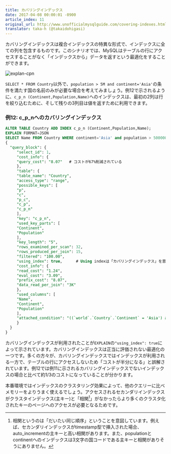 ```yaml
---
title: カバリングインデックス
date: 2017-04-08 00:00:01 -0900
article_index: 11
original_url: http://www.unofficialmysqlguide.com/covering-indexes.html
translator: taka-h (@takaidohigasi)
---
```


カバリングインデックスは複合インデックスの特異な形式で、インデックスに全ての列を包含するものです。このシナリオでは、MySQLはテーブルの行にアクセスすることがなく「インデックスから」データを返すという最適化をすることができます。

![explan-cpn](http://www.unofficialmysqlguide.com/_images/explain-cpn.png)

`SELECT * FROM Country`以外で、`population > 5M and continent='Asia'`の条件を満たす国の名前のみが必要な場合を考えてみましょう。例12で示されるように、`c_p_n (Continent,Population,Name)`へのインデックスは、最初の2列は行を絞り込むために、そして残りの3列目は値を返すために利用できます。

### 例12: c_p_nへのカバリングインデックス

```sql
ALTER TABLE Country ADD INDEX c_p_n (Continent,Population,Name);
EXPLAIN FORMAT=JSON
SELECT Name FROM Country WHERE continent='Asia' and population > 5000000;
{
  "query_block": {
     "select_id": 1,
     "cost_info": {
     "query_cost": "8.07"   # コストが67%削減されている
     },
     "table": {
     "table_name": "Country",
     "access_type": "range",
     "possible_keys": [
     "p",
     "c",
     "p_c",
     "c_p",
     "c_p_n"
     ],
     "key": "c_p_n",
     "used_key_parts": [
     "Continent",
     "Population"
     ],
     "key_length": "5",
     "rows_examined_per_scan": 32,
     "rows_produced_per_join": 15,
     "filtered": "100.00",
     "using_index": true,      # Using indexは「カバリングインデックス」を意味する
     "cost_info": {
     "read_cost": "1.24",
     "eval_cost": "3.09",
     "prefix_cost": "8.07",
     "data_read_per_join": "3K"
     },
     "used_columns": [
     "Name",
     "Continent",
     "Population"
     ],
     "attached_condition": "((`world`.`Country`.`Continent` = 'Asia') and (`world`.`Country`.`Population` > 5000000))"
     }
  }
}
```

カバリングインデックスが利用されたことが`EXPLAIN`の`"using_index": true`によって示されています。カバリングインデックスは正当に評価されない最適化の一つです。多くの方々が、カバリングインデックスではインデックスが利用される一方で、テーブルの行にアクセスしないため「コストが半分になる」と誤解されています。例12では例11に示されるカバリングインデックスでないインデックスの場合と比べて約1/3のコストになっていることが分かります。

本番環境ではインデックスのクラスタリング効果によって、他のクエリーに比べメモリーをよりうまく使えるでしょう。アクセスされるセカンダリインデックスがクラスタインデックス(主キー)と「相関[^1]」がなかったらより多くのクラスタ化されたキーのページへのアクセスが必要となるためです。

[^1]: 相関というのは「だいたい同じ順序」ということを意図しています。例えば、セカンダリインデックスがtimestamp型で挿入された場合、auto_incrementの主キーと高い相関があります。また、populationとcontinentへのインデックスは3文字の国コードである主キーと相関がありそうにありません。
